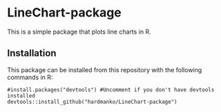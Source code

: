 LineChart-package
=================

This is a simple package that plots line charts in R. 

Installation
------------

This package can be installed from this repository with the following commands in R:
```{r}
#install.packages("devtools") #Uncomment if you don't have devtools installed
devtools::install_github("hardmanko/LineChart-package")
```
